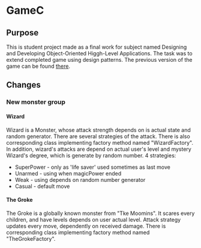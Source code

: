 # GameC
## Purpose
This is student project made as a final work for subject named Designing and Developing Object-Oriented Higgh-Level Applications.
The task was to extend completed game using design patterns. The previous version of the game can be found [there](https://github.com/JakubChecinski/GameC).
## Changes
### New monster group
#### Wizard
Wizard is a Monster, whose attack strength depends on is actual state and random generator. There are several strategies of the attack. There is also corresponding class implementing factory method named "WizardFactory".
In addition, wizard's attacks are depend on actual user's level and mystery Wizard's degree, which is generate by random number. 
4 strategies:
* SuperPower - only as 'life saver' used sometimes as last move
* Unarmed - using when magicPower ended
* Weak - using depends on random number generator
* Casual - default move
#### The Groke
The Groke is a globally known monster from "Tke Moomins". It scares every children, and have levels depends on user actual level. Attack strategy updates every move, dependently on received damage. There is corresponding class implementing factory method named "TheGrokeFactory". 
